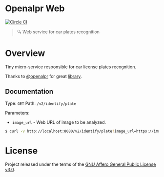 [ci]: https://circleci.com/gh/shal/openalpr-web
[ci-badge]: https://circleci.com/gh/shal/openalpr-web.svg?style=svg

# Openalpr Web

[![Circle CI][ci-badge]][ci]

> :mag: Web service for car plates recognition

# Overview

Tiny micro-service responsible for car license plates recognition.

Thanks to [@openalpr](https://github.com/openalpr) for great [library](https://github.com/openalpr/openalpr).

## Documentation

Type: `GET`
Path: `/v2/identify/plate`

Parameters:
- `image_url` - Web URL of image to be analyzed.

```sh
$ curl -v http://localhost:8080/v2/identify/plate?image_url=https://images.spot.im/v1/production/fsrnogar718twyqmdqvf
```

# License

Project released under the terms of the [GNU Affero General Public License v3.0](./LICENSE).
